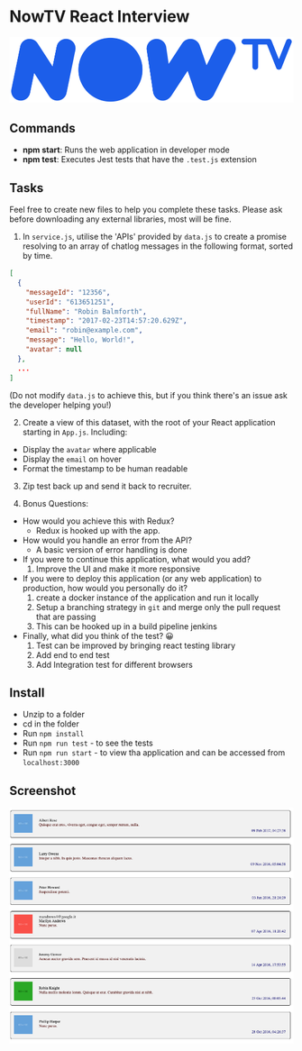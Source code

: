 # NowTV React Interview

![NowTV](./logo.png)

## Commands

- **npm start**: Runs the web application in developer mode
- **npm test**: Executes Jest tests that have the `.test.js` extension

## Tasks

Feel free to create new files to help you complete these tasks. Please ask before downloading any external libraries, most will be fine.

1. In `service.js`, utilise the 'APIs' provided by `data.js` to create a promise resolving to an array of chatlog messages in the following format, sorted by time.

```json
[
  {
    "messageId": "12356",
    "userId": "613651251",
    "fullName": "Robin Balmforth",
    "timestamp": "2017-02-23T14:57:20.629Z",
    "email": "robin@example.com",
    "message": "Hello, World!",
    "avatar": null
  },
  ...
]
```
(Do not modify `data.js` to achieve this, but if you think there's an issue ask the developer helping you!)

2. Create a view of this dataset, with the root of your React application starting in `App.js`. Including:
  - Display the `avatar` where applicable
  - Display the `email` on hover
  - Format the timestamp to be human readable

3. Zip test back up and send it back to recruiter.

4. Bonus Questions:
  - How would you achieve this with Redux?
    - Redux is hooked up with the app.
  - How would you handle an error from the API?
    - A basic version of error handling is done
  - If you were to continue this application, what would you add?
    1. Improve the UI and make it more responsive
  - If you were to deploy this application (or any web application) to production, how would you personally do it?
    1. create a docker instance of the application and run it locally 
    2. Setup a branching strategy in `git` and merge only the pull request that are passing
    3. This can be hooked up in a build pipeline jenkins
  - Finally, what did you think of the test? 😀
    1. Test can be improved by bringing react testing library
    2. Add end to end test 
    3. Add Integration test for different browsers


## Install
 - Unzip to a folder
 - cd in the folder
 - Run `npm install`
 - Run `npm run test` - to see the tests
 - Run `npm run start` - to view tha application and can be accessed from `localhost:3000`

## Screenshot
<img src="snap.png" />